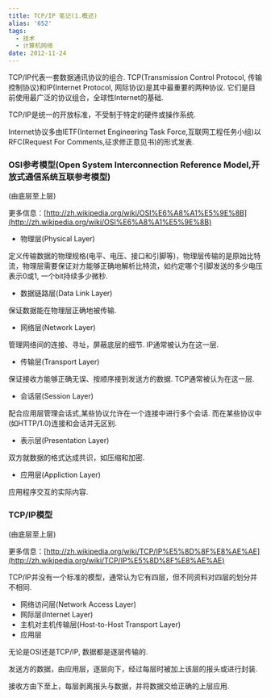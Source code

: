 ```yaml
---
title: TCP/IP 笔记(1.概述)
alias: '652'
tags:
  - 技术
  - 计算机网络
date: 2012-11-24
---
```


TCP/IP代表一套数据通讯协议的组合. TCP(Transmission Control Protocol, 传输控制协议)和IP(Internet Protocol, 网际协议)是其中最重要的两种协议. 它们是目前使用最广泛的协议组合，全球性Internet的基础.

TCP/IP是统一的开放标准，不受制于特定的硬件或操作系统.

Internet协议多由IETF(Internet Engineering Task Force,互联网工程任务小组)以RFC(Request For Comments,征求修正意见书)的形式发表.

### OSI参考模型(Open System Interconnection Reference Model,开放式通信系统互联参考模型)

(由底层至上层)

更多信息：[http://zh.wikipedia.org/wiki/OSI%E6%A8%A1%E5%9E%8B](http://zh.wikipedia.org/wiki/OSI%E6%A8%A1%E5%9E%8B)

*   物理层(Physical Layer)

定义传输数据的物理规格(电平、电压、接口和引脚等)，物理层传输的是原始比特流，物理层需要保证对方能够正确地解析比特流，如约定哪个引脚发送的多少电压表示0或1, 一个bit持续多少微秒.

*   数据链路层(Data Link Layer)

保证数据能在物理层正确地被传输.

*   网络层(Network Layer)

管理网络间的连接、寻址，屏蔽底层的细节. IP通常被认为在这一层.

*   传输层(Transport Layer)

保证接收方能够正确无误、按顺序接到发送方的数据. TCP通常被认为在这一层.

*   会话层(Session Layer)

配合应用层管理会话式,某些协议允许在一个连接中进行多个会话. 而在某些协议中(如HTTP/1.0)连接和会话并无区别.

*   表示层(Presentation Layer)

双方就数据的格式达成共识，如压缩和加密.

*   应用层(Appliction Layer)

应用程序交互的实际内容.

### TCP/IP模型

(由底层至上层)

更多信息：[http://zh.wikipedia.org/wiki/TCP/IP%E5%8D%8F%E8%AE%AE](http://zh.wikipedia.org/wiki/TCP/IP%E5%8D%8F%E8%AE%AE)

TCP/IP并没有一个标准的模型，通常认为它有四层，但不同资料对四层的划分并不相同.

*   网络访问层(Network Access Layer)
*   网际层(Internet Layer)
*   主机对主机传输层(Host-to-Host Transport Layer)
*   应用层

无论是OSI还是TCP/IP, 数据都是逐层传输的.

发送方的数据，由应用层，逐层向下，经过每层时被加上该层的报头或进行封装.

接收方由下至上，每层剥离报头与数据，并将数据交给正确的上层应用.
